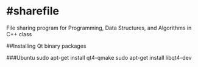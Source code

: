#sharefile
=========

File sharing program for Programming, Data Structures, and Algorithms in C++ class

##Installing Qt binary packages

###Ubuntu
    sudo apt-get install qt4-qmake
    sudo apt-get install libqt4-dev


